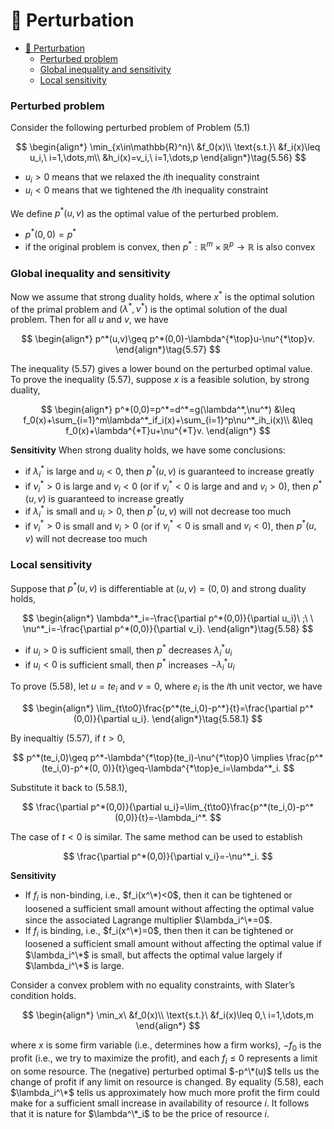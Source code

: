 # :book: Perturbation

- [:book: Perturbation](#book-perturbation)
    - [Perturbed problem](#perturbed-problem)
    - [Global inequality and sensitivity](#global-inequality-and-sensitivity)
    - [Local sensitivity](#local-sensitivity)

### Perturbed problem

Consider the following perturbed problem of Problem $(5.1)$

$$
\begin{align*}
\min_{x\in\mathbb{R}^n}\ &f_0(x)\\
\text{s.t.}\  &f_i(x)\leq u_i,\ i=1,\dots,m\\
&h_i(x)=v_i,\ i=1,\dots,p
\end{align*}\tag{5.56}
$$

- $u_i>0$ means that we relaxed the $i$th inequality constraint
- $u_i<0$ means that we tightened the $i$th inequality constraint

We define $p^*(u,v)$ as the optimal value of the perturbed problem.

- $p^*(0,0)=p^*$
- if the original problem is convex, then $p^*:\mathbb{R}^m\times\mathbb{R}^p\to\mathbb{R}$ is also convex

### Global inequality and sensitivity

Now we assume that strong duality holds, where $x^*$ is the optimal solution of the primal problem and $(\lambda^*,\nu^*)$ is the optimal solution of the dual problem. Then for all $u$ and $v$, we have

$$
\begin{align*}
p^*(u,v)\geq p^*(0,0)-\lambda^{*\top}u-\nu^{*\top}v.
\end{align*}\tag{5.57}
$$

The inequality $(5.57)$ gives a lower bound on the perturbed optimal value. To prove the inequality $(5.57)$, suppose $x$ is a feasible solution, by strong duality, 

$$
\begin{align*}
p^*(0,0)=p^*=d^*=g(\lambda^*,\nu^*)
&\leq f_0(x)+\sum_{i=1}^m\lambda^*_if_i(x)+\sum_{i=1}^p\nu^*_ih_i(x)\\
&\leq f_0(x)+\lambda^{*T}u+\nu^{*T}v.
\end{align*}
$$

**Sensitivity** 
When strong duality holds, we have some conclusions:

- if $\lambda^*_i$ is large and $u_i<0$, then $p^*(u,v)$ is guaranteed to increase greatly
- if $\nu^*_i>0$ is large and $v_i<0$ (or if $\nu^*_i<0$ is large and and $v_i>0$), then $p^*(u,v)$ is guaranteed to increase greatly
- if $\lambda^*_i$ is small and $u_i>0$, then $p^*(u,v)$ will not decrease too much
- if $\nu^*_i>0$ is small and $v_i>0$ (or if $\nu^*_i<0$ is small and $v_i<0$), then $p^*(u,v)$ will not decrease too much

### Local sensitivity

Suppose that $p^*(u,v)$ is differentiable at $(u,v)=(0,0)$ and strong duality holds,

$$
\begin{align*}
\lambda^*_i=-\frac{\partial p^*(0,0)}{\partial u_i}\ ;\ \  \nu^*_i=-\frac{\partial p^*(0,0)}{\partial v_i}.
\end{align*}\tag{5.58}
$$

- if $u_i>0$ is sufficient small, then $p^*$ decreases $\lambda^*_iu_i$
- if $u_i<0$ is sufficient small, then $p^*$ increases $-\lambda^*_iu_i$

To prove $(5.58)$, let $u=te_i$ and $v=0$, where $e_i$ is the $i$th unit vector, we have

$$
\begin{align*}
\lim_{t\to0}\frac{p^*(te_i,0)-p^*}{t}=\frac{\partial p^*(0,0)}{\partial u_i}.
\end{align*}\tag{5.58.1}
$$

By inequaltiy $(5.57)$, if $t>0$, 

$$
p^*(te_i,0)\geq p^*-\lambda^{*\top}(te_i)-\nu^{*\top}0
\implies
\frac{p^*(te_i,0)-p^*(0, 0)}{t}\geq-\lambda^{*\top}e_i=\lambda^*_i.
$$

Substitute it back to $(5.58.1)$,

$$
\frac{\partial p^*(0,0)}{\partial u_i}=\lim_{t\to0}\frac{p^*(te_i,0)-p^*(0,0)}{t}=-\lambda_i^*.
$$

The case of $t<0$ is similar. The same method can be used to establish

$$
\frac{\partial p^*(0,0)}{\partial v_i}=-\nu^*_i.
$$

**Sensitivity**

- If $f_i$ is non-binding, i.e., $f_i(x^\*)<0$, then it can be tightened or loosened a sufficient small amount without aﬀecting the optimal value since the associated Lagrange multiplier $\lambda_i^\*=0$.
- If $f_i$ is binding, i.e., $f_i(x^\*)=0$, then then it can be tightened or loosened a sufficient small amount without aﬀecting the optimal value if $\lambda_i^\*$ is small, but affects the optimal value largely if $\lambda_i^\*$ is large.

Consider a convex problem with no equality constraints, with Slater’s condition holds.

$$
\begin{align*}
\min_x\ &f_0(x)\\
\text{s.t.}\  &f_i(x)\leq 0,\ i=1,\dots,m
\end{align*}
$$

where $x$ is some firm variable (i.e., determines how a firm works), $-f_0$ is the profit (i.e., we try to maximize the profit), and each $f_i\leq0$ represents a limit on some resource. The (negative) perturbed optimal $-p^\*(u)$ tells us the change of profit if any limit on resource is changed. By equality $(5.58)$, each $\lambda_i^\*$ tells us approximately how much more profit the firm could make for a sufficient small increase in availability of resource $i$. It follows that it is nature for $\lambda^\*_i$ to be the price of resource $i$.


